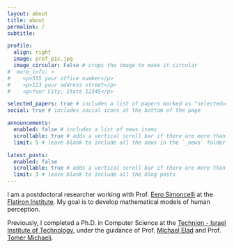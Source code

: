```yaml
---
layout: about
title: about
permalink: /
subtitle: 

profile:
  align: right
  image: prof_pic.jpg
  image_circular: False # crops the image to make it circular
#  more_info: >
#    <p>555 your office number</p>
#    <p>123 your address street</p>
#    <p>Your City, State 12345</p>

selected_papers: true # includes a list of papers marked as "selected={true}"
social: true # includes social icons at the bottom of the page

announcements:
  enabled: false # includes a list of news items
  scrollable: true # adds a vertical scroll bar if there are more than 3 news items
  limit: 5 # leave blank to include all the news in the `_news` folder

latest_posts:
  enabled: false
  scrollable: true # adds a vertical scroll bar if there are more than 3 new posts items
  limit: 3 # leave blank to include all the blog posts
---
```

I am a postdoctoral researcher working with Prof. <a href="https://www.cns.nyu.edu/~eero/">Eero Simoncelli</a> at the <a href="https://www.simonsfoundation.org/flatiron/">Flatiron Institute</a>. My goal is to develop mathematical models of human perception.

Previously, I completed a Ph.D. in Computer Science at the <a href="https://www.technion.ac.il/">Technion - Israel Institute of Technology</a>, under the guidance of Prof. <a href="https://elad.cs.technion.ac.il/">Michael Elad</a> and Prof. <a href="https://tomer.net.technion.ac.il/">Tomer Michaeli</a>.
